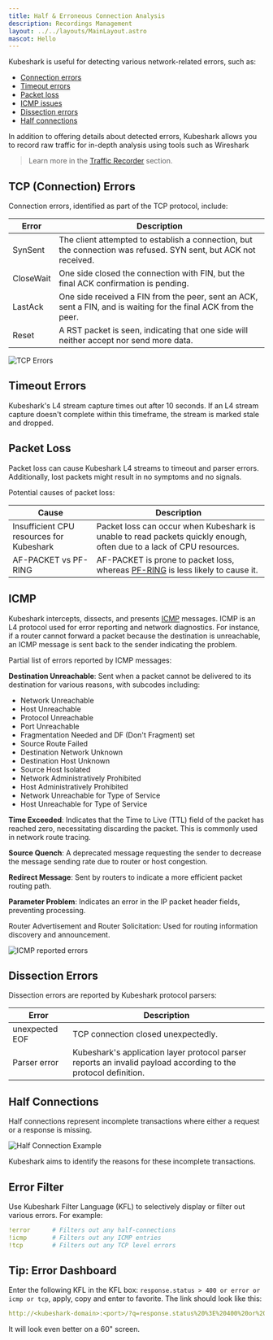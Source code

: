 ```yaml
---
title: Half & Erroneous Connection Analysis
description: Recordings Management
layout: ../../layouts/MainLayout.astro
mascot: Hello
---
```


Kubeshark is useful for detecting various network-related errors, such as:

- [Connection errors](#tcp-connection-errors)
- [Timeout errors](#timeout-errors)
- [Packet loss](#packet-loss)
- [ICMP issues](#icmp)
- [Dissection errors](#dissection-errors)
- [Half connections](#half-connections)

In addition to offering details about detected errors, Kubeshark allows you to record raw traffic for in-depth analysis using tools such as Wireshark

> Learn more in the [Traffic Recorder](/en/traffic_recorder) section.

## TCP (Connection) Errors

Connection errors, identified as part of the TCP protocol, include:

| Error | Description |
| --- | --- |
| SynSent | The client attempted to establish a connection, but the connection was refused. SYN sent, but ACK not received. |
| CloseWait | One side closed the connection with FIN, but the final ACK confirmation is pending. |
| LastAck | One side received a FIN from the peer, sent an ACK, sent a FIN, and is waiting for the final ACK from the peer. |
| Reset | A RST packet is seen, indicating that one side will neither accept nor send more data. |

![TCP Errors](/tcp_error.png)

## Timeout Errors

Kubeshark's L4 stream capture times out after 10 seconds. If an L4 stream capture doesn't complete within this timeframe, the stream is marked stale and dropped.

## Packet Loss

Packet loss can cause Kubeshark L4 streams to timeout and parser errors. Additionally, lost packets might result in no symptoms and no signals.

Potential causes of packet loss:

| Cause | Description |
|---|---|
| Insufficient CPU resources for Kubeshark | Packet loss can occur when Kubeshark is unable to read packets quickly enough, often due to a lack of CPU resources. | 
| AF-PACKET vs PF-RING | AF-PACKET is prone to packet loss, whereas [PF-RING](/en/performance#af-packet-and-pf-ring) is less likely to cause it.|

## ICMP

Kubeshark intercepts, dissects, and presents [ICMP](https://datatracker.ietf.org/doc/html/rfc792) messages. ICMP is an L4 protocol used for error reporting and network diagnostics. For instance, if a router cannot forward a packet because the destination is unreachable, an ICMP message is sent back to the sender indicating the problem.

Partial list of errors reported by ICMP messages:

**Destination Unreachable**: Sent when a packet cannot be delivered to its destination for various reasons, with subcodes including:

- Network Unreachable
- Host Unreachable
- Protocol Unreachable
- Port Unreachable
- Fragmentation Needed and DF (Don't Fragment) set
- Source Route Failed
- Destination Network Unknown
- Destination Host Unknown
- Source Host Isolated
- Network Administratively Prohibited
- Host Administratively Prohibited
- Network Unreachable for Type of Service
- Host Unreachable for Type of Service

**Time Exceeded**: Indicates that the Time to Live (TTL) field of the packet has reached zero, necessitating discarding the packet. This is commonly used in network route tracing.

**Source Quench**: A deprecated message requesting the sender to decrease the message sending rate due to router or host congestion.

**Redirect Message**: Sent by routers to indicate a more efficient packet routing path.

**Parameter Problem**: Indicates an error in the IP packet header fields, preventing processing.

Router Advertisement and Router Solicitation: Used for routing information discovery and announcement.

![ICMP reported errors](/icmp_error.png)

## Dissection Errors

Dissection errors are reported by Kubeshark protocol parsers:

| Error | Description |
|---|---|
| unexpected EOF | TCP connection closed unexpectedly. |
| Parser error | Kubeshark's application layer protocol parser reports an invalid payload according to the protocol definition. |

## Half Connections

Half connections represent incomplete transactions where either a request or a response is missing.

![Half Connection Example](/half_connections.png)

Kubeshark aims to identify the reasons for these incomplete transactions.

## Error Filter

Use Kubeshark Filter Language (KFL) to selectively display or filter out various errors. For example:

```yaml
!error      # Filters out any half-connections
!icmp       # Filters out any ICMP entries
!tcp        # Filters out any TCP level errors
```

## Tip: Error Dashboard
Enter the following KFL in the KFL box:
`response.status > 400 or error or icmp or tcp`, apply, copy and enter to favorite.
The link should look like this:
```yaml
http://<kubeshark-domain>:<port>/?q=response.status%20%3E%20400%20or%20error%20or%20icmp%20or%20tcp
```
It will look even better on a 60" screen.